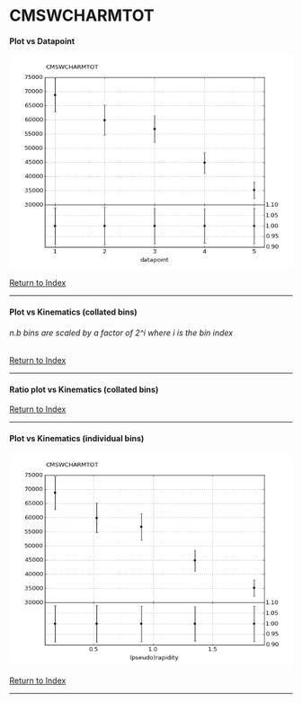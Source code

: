 CMSWCHARMTOT
============
#### Plot vs Datapoint 
[![CMSWCHARMTOT datapoints](CMSWCHARMTOT.png)](CMSWCHARMTOT.pdf) 

[Return to Index](../index.html)

------------- 
#### Plot vs Kinematics (collated bins) 
###### n.b bins are scaled by a factor of 2^i where i is the bin index  
      
[Return to Index](../index.html)

------------- 
#### Ratio plot vs Kinematics (collated bins) 
      
[Return to Index](../index.html)

------------- 
#### Plot vs Kinematics (individual bins) 
[![CMSWCHARMTOT_0_0](CMSWCHARMTOT_0_0.png)](CMSWCHARMTOT_0_0.pdf)
      
[Return to Index](../index.html)

------------- 
